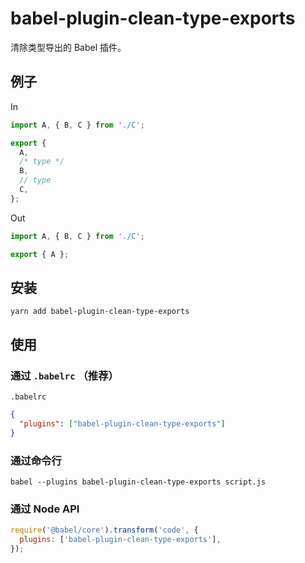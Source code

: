 # babel-plugin-clean-type-exports

清除类型导出的 Babel 插件。

## 例子

In

```js
import A, { B, C } from './C';

export {
  A,
  /* type */
  B,
  // type
  C,
};
```

Out

```js
import A, { B, C } from './C';

export { A };
```

## 安装

```shell
yarn add babel-plugin-clean-type-exports
```

## 使用

### 通过 `.babelrc` （推荐）

`.babelrc`

```json
{
  "plugins": ["babel-plugin-clean-type-exports"]
}
```

### 通过命令行

```shell
babel --plugins babel-plugin-clean-type-exports script.js
```

### 通过 Node API

```js
require('@babel/core').transform('code', {
  plugins: ['babel-plugin-clean-type-exports'],
});
```
